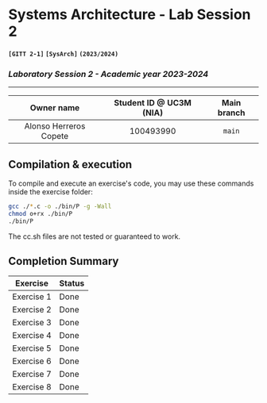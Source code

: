 # **Systems Architecture - Lab Session 2**
**`[GITT 2-1]` `[SysArch]` `(2023/2024)`**
### _Laboratory Session 2 - Academic year 2023-2024_

---

| Owner name | Student ID @ UC3M (NIA) | Main branch |
| :---: | :---: | :---: |
| Alonso Herreros Copete | 100493990 | `main` |

## Compilation & execution
To compile and execute an exercise's code, you may use these commands inside the exercise folder:
```bash
gcc ./*.c -o ./bin/P -g -Wall
chmod o+rx ./bin/P
./bin/P
```
The cc.sh files are not tested or guaranteed to work.

## Completion Summary

| Exercise | Status |
| --- | --- |
| Exercise 1 | Done |
| Exercise 2 | Done |
| Exercise 3 | Done |
| Exercise 4 | Done |
| Exercise 5 | Done |
| Exercise 6 | Done |
| Exercise 7 | Done |
| Exercise 8 | Done |

